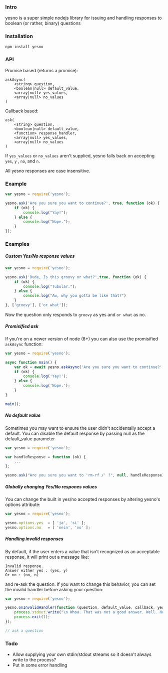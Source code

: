### Intro

yesno is a super simple nodejs library for issuing and handling responses to boolean (or rather, binary) questions 


### Installation

```bash
npm install yesno
```

### API

Promise based (returns a promise):
```
askAsync(
    <string> question, 
    <boolean|null> default_value,
    <array|null> yes_values,
    <array|null> no_values
)
```


Callback based:
```
ask(
    <string> question, 
    <boolean|null> default_value,
    <function> response_handler,
    <array|null> yes_values,
    <array|null> no_values
)
```

If `yes_values` or `no_values` aren't supplied, yesno falls back on accepting `yes`, `y` , `no`, and `n`.

All yesno responses are case insensitive.


### Example

```javascript
var yesno = require('yesno');

yesno.ask('Are you sure you want to continue?', true, function (ok) {
    if (ok) {
        console.log("Yay!");
    } else {
        console.log("Nope.");
    }
});
```



### Examples

##### Custom Yes/No response values

```javascript
var yesno = require('yesno');

yesno.ask('Dude, Is this groovy or what?',true, function (ok) {
    if (ok) {
        console.log("Tubular.");
    } else {
        console.log("Aw, why you gotta be like that?")
    }
}, ['groovy'], ['or what']);
```

Now the question only responds to `groovy` as yes and `or what` as no.


##### Promisified ask

If you're on a newer version of node (8+) you can also use the promisified `askAsync` function:

```javascript
var yesno = require('yesno');

async function main() {
    var ok = await yesno.askAsync('Are you sure you want to continue?', true);
    if (ok) {
        console.log('Yay!');
    } else {
        console.log('Nope.');
    }
}

main();
```


##### No default value

Sometimes you may want to ensure the user didn't accidentally accept a default. You can disable the default response by passing null as the default_value parameter

```javascript
var yesno = require('yesno');

var handleResponse = function (ok) {
    ...
};

yesno.ask("Are you sure you want to 'rm-rf /' ?", null, handleResponse);
```

##### Globally changing Yes/No respones values

You can change the built in yes/no accepted responses by altering yesno's options attribute:

```javascript
var yesno = require('yesno');

yesno.options.yes  = [ 'ja', 'si' ];
yesno.options.no   = [ 'nein', 'no' ];
```

##### Handling invalid responses

By default, if the user enters a value that isn't recognized as an acceptable response, it will
print out a message like: 

    Invalid response.
    Answer either yes : (yes, y)
    Or no : (no, n)

and re-ask the question. If you want to change this behavior, you can set the invalid handler before asking your question:

```javascript
var yesno = require('yesno');

yesno.onInvalidHandler(function (question, default_value, callback, yes_values, no_values) {
    process.stdout.write("\n Whoa. That was not a good answer. Well. No more tries for you.");
    process.exit(1);
});

// ask a question
```

### Todo

- Allow supplying your own stdin/stdout streams so it doesn't always write to the process?
- Put in some error handling
